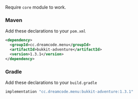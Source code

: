 Require ``core`` module to work.
### Maven
Add these declarations to your ``pom.xml``

```xml
<dependency>
  <groupId>cc.dreamcode.menu</groupId>
  <artifactId>bukkit-adventure</artifactId>
  <version>1.3.1</version>
</dependency>
```

### Gradle
Add these declarations to your ``build.gradle``

```gradle
implementation "cc.dreamcode.menu:bukkit-adventure:1.3.1"
```